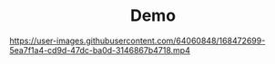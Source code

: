 <h1 align="center">Demo</h1>

https://user-images.githubusercontent.com/64060848/168472699-5ea7f1a4-cd9d-47dc-ba0d-3146867b4718.mp4
